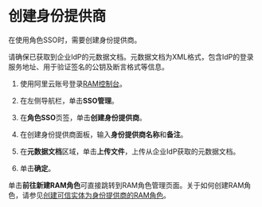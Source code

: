 # 创建身份提供商

在使用角色SSO时，需要创建身份提供商。

请确保已获取到企业IdP的元数据文档。元数据文档为XML格式，包含IdP的登录服务地址、用于验证签名的公钥及断言格式等信息。

1.  使用阿里云账号登录[RAM控制台](https://ram.console.aliyun.com/)。

2.  在左侧导航栏，单击**SSO管理**。

3.  在**角色SSO**页签，单击**创建身份提供商**。

4.  在创建身份提供商面板，输入**身份提供商名称**和**备注**。

5.  在**元数据文档**区域，单击**上传文件**，上传从企业IdP获取的元数据文档。

6.  单击**确定**。


单击**前往新建RAM角色**可直接跳转到RAM角色管理页面。关于如何创建RAM角色，请参见[创建可信实体为身份提供商的RAM角色](/intl.zh-CN/角色管理/创建RAM角色/创建可信实体为身份提供商的RAM角色.md)。

